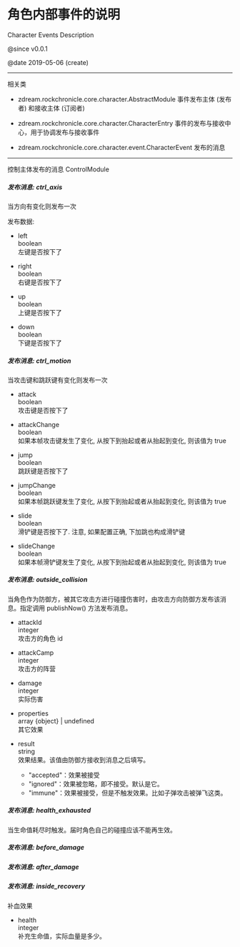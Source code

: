 
#	角色内部事件的说明
Character Events Description

@since v0.0.1

@date 2019-05-06 (create)

---

相关类

*	zdream.rockchronicle.core.character.AbstractModule
	事件发布主体 (发布者) 和接收主体 (订阅者)
	
*	zdream.rockchronicle.core.character.CharacterEntry
	事件的发布与接收中心，用于协调发布与接收事件
	
*	zdream.rockchronicle.core.character.event.CharacterEvent
	发布的消息

---

控制主体发布的消息 ControlModule

##### 发布消息: ctrl_axis

当方向有变化则发布一次

发布数据:

*	left
	<br/>boolean
	<br/>左键是否按下了

*	right
	<br/>boolean
	<br/>右键是否按下了

*	up
	<br/>boolean
	<br/>上键是否按下了

*	down
	<br/>boolean
	<br/>下键是否按下了

##### 发布消息: ctrl_motion

当攻击键和跳跃键有变化则发布一次

*	attack
	<br/>boolean
	<br/>攻击键是否按下了

*	attackChange
	<br/>boolean
	<br/>如果本帧攻击键发生了变化, 从按下到抬起或者从抬起到变化, 则该值为 true

*	jump
	<br/>boolean
	<br/>跳跃键是否按下了

*	jumpChange
	<br/>boolean
	<br/>如果本帧跳跃键发生了变化, 从按下到抬起或者从抬起到变化, 则该值为 true

*	slide
	<br/>boolean
	<br/>滑铲键是否按下了. 注意, 如果配置正确, 下加跳也构成滑铲键

*	slideChange
	<br/>boolean
	<br/>如果本帧滑铲键发生了变化, 从按下到抬起或者从抬起到变化, 则该值为 true

##### 发布消息: outside_collision

当角色作为防御方，被其它攻击方进行碰撞伤害时，由攻击方向防御方发布该消息。指定调用 publishNow() 方法发布消息。

*	attackId
	<br/>integer
	<br/>攻击方的角色 id

*	attackCamp
	<br/>integer
	<br/>攻击方的阵营
	
*	damage
	<br/>integer
	<br/>实际伤害

*	properties
	<br/>array {object} | undefined
	<br/>其它效果
	
*	result
	<br/>string
	<br/>效果结果。该值由防御方接收到消息之后填写。
	*	"accepted"：效果被接受
	*	"ignored"：效果被忽略，即不接受。默认是它。
	*	"immune"：效果被接受，但是不触发效果。比如子弹攻击被弹飞这类。

##### 发布消息: health_exhausted

当生命值耗尽时触发。届时角色自己的碰撞应该不能再生效。

##### 发布消息: before_damage

##### 发布消息: after_damage

##### 发布消息: inside_recovery

补血效果

*	health
	<br/>integer
	<br/>补充生命值，实际血量是多少。


